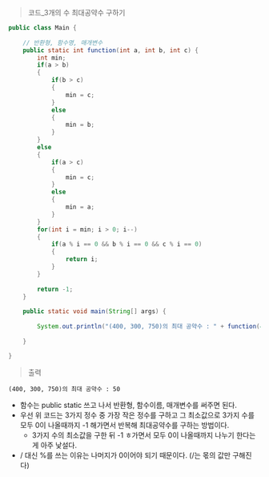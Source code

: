> 코드_3개의 수 최대공약수 구하기
```java
public class Main {
	
	// 반환형, 함수명, 매개변수
	public static int function(int a, int b, int c) {
		int min;
		if(a > b)
		{
			if(b > c)
			{
				min = c;
			}
			else
			{
				min = b;
			}
		}
		else
		{
			if(a > c)
			{
				min = c;
			}
			else
			{
				min = a;
			}
		}
		for(int i = min; i > 0; i--)
		{
			if(a % i == 0 && b % i == 0 && c % i == 0)
			{
				return i;
			}
		}
			
		return -1;
	}
	
	public static void main(String[] args) {
		
		System.out.println("(400, 300, 750)의 최대 공약수 : " + function(400,300,750));
		
	}

}
```
> 출력
```
(400, 300, 750)의 최대 공약수 : 50
```
+ 함수는 public static 쓰고 나서 반환형, 함수이름, 매개변수를 써주면 된다.
+ 우선 위 코드는 3가지 정수 중 가장 작은 정수를 구하고 그 최소값으로 3가지 수를 모두 0이 나올때까지 -1 해가면서 반복해 최대공약수를 구하는 방법이다.
   + 3가지 수의 최소값을 구한 뒤 -1 ㅎ가면서 모두 0이 나올때까지 나누기 한다는게 아주 낯설다.
+ / 대신 %를 쓰는 이유는 나머지가 0이어야 되기 때문이다. (/는 몫의 값만 구해진다)
